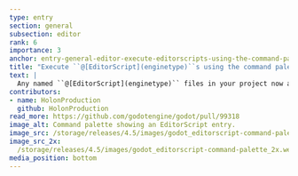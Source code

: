 ```yaml
---
type: entry
section: general
subsection: editor
rank: 6
importance: 3
anchor: entry-general-editor-execute-editorscripts-using-the-command-palette
title: "Execute ``@[EditorScript](enginetype)``s using the command palette"
text: |
  Any named ``@[EditorScript](enginetype)`` files in your project now appear in the command palette, making it much easier to execute specific project commands.
contributors:
- name: HolonProduction
  github: HolonProduction
read_more: https://github.com/godotengine/godot/pull/99318
image_alt: Command palette showing an EditorScript entry.
image_src: /storage/releases/4.5/images/godot_editorscript-command-palette.webp
image_src_2x: 
  /storage/releases/4.5/images/godot_editorscript-command-palette_2x.webp
media_position: bottom
---
```

